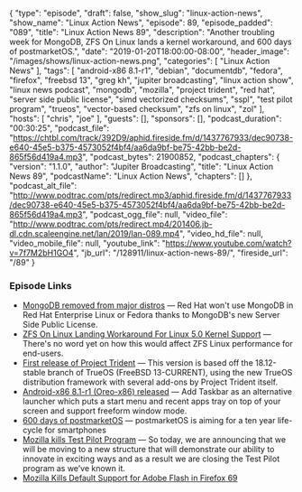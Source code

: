 {
  "type": "episode",
  "draft": false,
  "show_slug": "linux-action-news",
  "show_name": "Linux Action News",
  "episode": 89,
  "episode_padded": "089",
  "title": "Linux Action News 89",
  "description": "Another troubling week for MongoDB, ZFS On Linux lands a kernel workaround, and 600 days of postmarketOS.",
  "date": "2019-01-20T18:00:00-08:00",
  "header_image": "/images/shows/linux-action-news.png",
  "categories": [
    "Linux Action News"
  ],
  "tags": [
    "android-x86 8.1-r1",
    "debian",
    "documentdb",
    "fedora",
    "firefox",
    "freebsd 13",
    "greg kh",
    "jupiter broadcasting",
    "linux action show",
    "linux news podcast",
    "mongodb",
    "mozilla",
    "project trident",
    "red hat",
    "server side public license",
    "simd vectorized checksums",
    "sspl",
    "test pilot program",
    "trueos",
    "vector-based checksum",
    "zfs on linux",
    "zol"
  ],
  "hosts": [
    "chris",
    "joe"
  ],
  "guests": [],
  "sponsors": [],
  "podcast_duration": "00:30:25",
  "podcast_file": "https://chtbl.com/track/392D9/aphid.fireside.fm/d/1437767933/dec90738-e640-45e5-b375-4573052f4bf4/aa6da9bf-be75-42bb-be2d-865f56d419a4.mp3",
  "podcast_bytes": 21900852,
  "podcast_chapters": {
    "version": "1.1.0",
    "author": "Jupiter Broadcasting",
    "title": "Linux Action News 89",
    "podcastName": "Linux Action News",
    "chapters": []
  },
  "podcast_alt_file": "http://www.podtrac.com/pts/redirect.mp3/aphid.fireside.fm/d/1437767933/dec90738-e640-45e5-b375-4573052f4bf4/aa6da9bf-be75-42bb-be2d-865f56d419a4.mp3",
  "podcast_ogg_file": null,
  "video_file": "http://www.podtrac.com/pts/redirect.mp4/201406.jb-dl.cdn.scaleengine.net/lan/2019/lan-089.mp4",
  "video_hd_file": null,
  "video_mobile_file": null,
  "youtube_link": "https://www.youtube.com/watch?v=7f7M2bH1GO4",
  "jb_url": "/128911/linux-action-news-89/",
  "fireside_url": "/89"
}


### Episode Links

  * [MongoDB removed from major distros](https://www.zdnet.com/article/mongodb-open-source-server-side-public-license-rejected/ "MongoDB removed from major distros") — Red Hat won't use MongoDB in Red Hat Enterprise Linux or Fedora thanks to MongoDB's new Server Side Public License.
  * [ZFS On Linux Landing Workaround For Linux 5.0 Kernel Support](https://www.phoronix.com/scan.php?page=news_item&px=ZFS-On-Linux-5.0-Workaround "ZFS On Linux Landing Workaround For Linux 5.0 Kernel Support") — There's no word yet on how this would affect ZFS Linux performance for end-users.
  * [First release of Project Trident](http://www.project-trident.org/post/2019-01-15_18.12-release_available/ "First release of Project Trident") — This version is based off the 18.12-stable branch of TrueOS (FreeBSD 13-CURRENT), using the new TrueOS distribution framework with several add-ons by Project Trident itself. 
  * [Android-x86 8.1-r1 (Oreo-x86) released](http://www.android-x86.org/releases/releasenote-8-1-r1 "Android-x86 8.1-r1 \(Oreo-x86\) released") — Add Taskbar as an alternative launcher which puts a start menu and recent apps tray on top of your screen and support freeform window mode.
  * [600 days of postmarketOS](https://postmarketos.org/blog/2019/01/16/600-days-of-postmarketOS/ "600 days of postmarketOS") — postmarketOS is aiming for a ten year life-cycle for smartphones
  * [Mozilla kills Test Pilot Program](https://blog.mozilla.org/blog/2019/01/15/evolving-firefoxs-culture-of-experimentation-a-thank-you-from-the-test-pilot-program/ "Mozilla kills Test Pilot Program") — So today, we are announcing that we will be moving to a new structure that will demonstrate our ability to innovate in exciting ways and as a result we are closing the Test Pilot program as we’ve known it.
  * [Mozilla Kills Default Support for Adobe Flash in Firefox 69](https://threatpost.com/flash-default-mozilla-firefox-69/140814/ "Mozilla Kills Default Support for Adobe Flash in Firefox 69")


